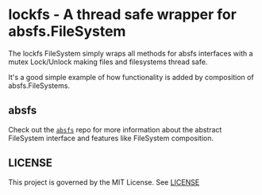 # lockfs - A thread safe wrapper for absfs.FileSystem
The lockfs FileSystem simply wraps all methods for absfs interfaces with a mutex Lock/Unlock making files and filesystems thread safe.

It's a good simple example of how functionality is added by composition of absfs.FileSystems.

## absfs
Check out the [`absfs`](https://github.com/absfs/absfs) repo for more information about the abstract FileSystem interface and features like FileSystem composition.

## LICENSE

This project is governed by the MIT License. See [LICENSE](https://github.com/absfs/osfs/blob/master/LICENSE)



